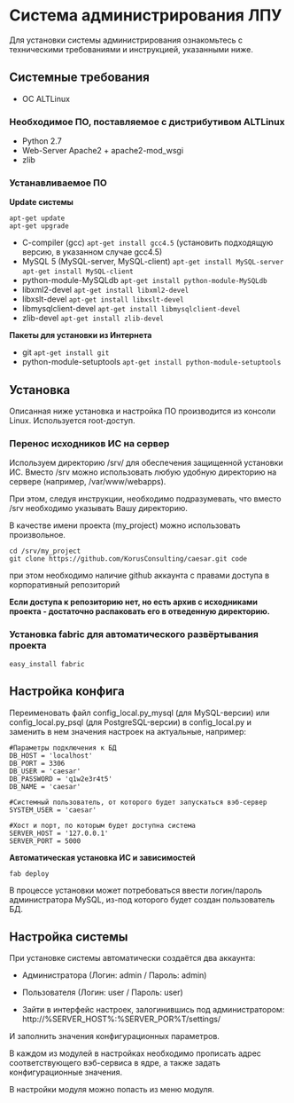 Система администрирования ЛПУ
=================

Для установки системы администрирования ознакомьтесь с техническими требованиями и инструкцией, указанными ниже.

Системные требования
-----------

* ОС ALTLinux

### Необходимое ПО, поставляемое с дистрибутивом ALTLinux

* Python 2.7
* Web-Server Apache2 + apache2-mod_wsgi
* zlib

### Устанавливаемое ПО

**Update системы**

```
apt-get update
apt-get upgrade
```

* C-compiler (gcc) ```apt-get install gcc4.5``` (установить подходящую версию, в указанном случае gcc4.5)
* MySQL 5 (MySQL-server, MySQL-client) ```apt-get install MySQL-server``` ```apt-get install MySQL-client```
* python-module-MySQLdb ```apt-get install python-module-MySQLdb```
* libxml2-devel ```apt-get install libxml2-devel```
* libxslt-devel ```apt-get install libxslt-devel```
* libmysqlclient-devel ```apt-get install libmysqlclient-devel```
* zlib-devel ```apt-get install zlib-devel```

**Пакеты для установки из Интернета**

* git ```apt-get install git```
* python-module-setuptools ```apt-get install python-module-setuptools```


Установка
-----------

Описанная ниже установка и настройка ПО производится из консоли Linux. Используется root-доступ.


### Перенос исходников ИС на сервер

Используем директорию /srv/ для обеспечения защищенной установки ИС. Вместо /srv можно использовать любую удобную директорию на сервере (например, /var/www/webapps).

При этом, следуя инструкции, необходимо подразумевать, что вместо /srv необходимо указывать Вашу директорию.

В качестве имени проекта (my_project) можно использовать произвольное.

```
cd /srv/my_project
git clone https://github.com/KorusConsulting/caesar.git code
```
при этом необходимо наличие github аккаунта с правами доступа в корпоративный репозиторий

**Если доступа к репозиторию нет, но есть архив с исходниками проекта - достаточно распаковать его в отведенную директорию.**


### Установка fabric для автоматического развёртывания проекта

```
easy_install fabric
```

Настройка конфига
-----------

Переименовать файл config_local.py_mysql (для MySQL-версии) или config_local.py_psql (для PostgreSQL-версии) в config_local.py и заменить в нем значения настроек на актуальные, например:

```
#Параметры подключения к БД
DB_HOST = 'localhost'
DB_PORT = 3306
DB_USER = 'caesar'
DB_PASSWORD = 'q1w2e3r4t5'
DB_NAME = 'caesar'

#Системный пользователь, от которого будет запускаться вэб-сервер
SYSTEM_USER = 'caesar'

#Хост и порт, по которым будет доступна система
SERVER_HOST = '127.0.0.1'
SERVER_PORT = 5000
```

**Автоматическая установка ИС и зависимостей**

```
fab deploy
```

В процессе установки может потребоваться ввести логин/пароль администратора MySQL, из-под которого будет создан пользователь БД.

Настройка системы
-----------

При установке системы автоматически создаётся два аккаунта:
* Администратора (Логин: admin / Пароль: admin)
* Пользователя (Логин: user / Пароль: user)

* Зайти в интерфейс настроек, залогинившись под администратором:
http://%SERVER_HOST%:%SERVER_POR%T/settings/

И заполнить значения конфигурационных параметров.

В каждом из модулей в настройках необходимо прописать адрес соответствующего вэб-сервиса в ядре, а также задать конфигурационные значения.

В настройки модуля можно попасть из меню модуля.